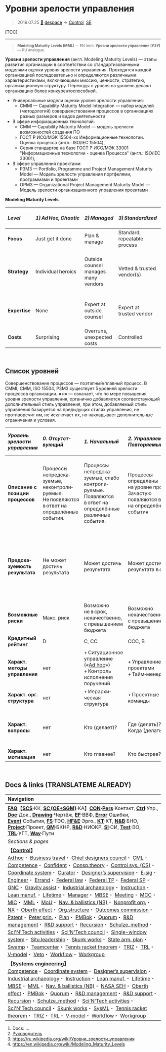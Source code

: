 # Уровни зрелости управления
> 2019.07.25 [🚀](../index/index.md) [despace](index.md) → [Control](control.md), [SE](se.md)

[TOC]

---

> <small>**Modeling Maturity Levels (MML)** — EN term. **Уровни зрелости управления (УЗУ)** — RU analogue.</small>

**Уровни зрелости управления** (англ. Modeling Maturity Levels) — этапы развития организации в соответствии со стандартизованными моделями оценки уровня зрелости управления. Проходятся каждой организацией последовательно и определяются различными характеристиками, включающими миссию, ценности, стратегию, организационную структуру. Переходы с уровня на уровень делают организацию более конкурентоспособной.

   - Универсальные модели оценки уровня зрелости управления:
      - CMMI — Capability Maturity Model Integration — набор моделей (методологий) совершенствования процессов в организациях разных размеров и видов деятельности
   - В сфере информационных технологий:
      - CMM — Capability Maturity Model — модель зрелости возможностей создания ПО
      - ГОСТ Р ИСО/МЭК 15504-xx Информационные технологии. Оценка процесса (англ.: ISO/IEC 15504),
      - Серия стандартов на базе ГОСТ Р ИСО/МЭК 33001 "Информационные технологии - оценка Процесса" (англ.: ISO/IEC 33001),
   - В сфере управления проектами:
      - P3M3 — Portfolio, Programme and Project Management Maturity Model — Модель зрелости управления портфелями, программами и проектами
      - OPM3 — Organizational Project Management Maturity Model — Модель зрелости организационного управления проектами

**Modeling Maturity Levels**

|*Level*|*1) Ad Hoc, Chaotic*|*2) Managed*|*3) Standardized*|*4) Semi-Integrated*|*5) Integrated & Optimizing*|
|:-|:-|:-|:-|:-|:-|
|**Focus**|Just get it done|Plan & manage|Standard, repeatable process|Reduce costs|Automate & integrate|
|**Strategy**|Individual heroics|Outside counsel manages many vendors|Vetted & trusted vendor(s)|Legal manages blend of vendor and in‑house resources|Legal & Tech manage in-house with strategic vendor use|
|**Expertise**|None|Expert at outside counsel|Expert at trusted vendor|Single expert in either legal or tech|Expert team of legal & tech|
|**Costs**|Surprising|Overruns, unexpected costs|Controlled|Targeted reductions|Shared costs, mainly with tech|



<p style="page-break-after:always"> </p>

## Список уровней

Совершенствование процессов — поэтапный/плавный процесс. В CMMI, CMM, ISO 15504, P3M3 существует 5 уровней зрелости процессов организации. **«+»** — означает, что по мере повышения уровня зрелости управления, органично добавляется соответствующий дополнительный стиль управления, при этом, добавляемый стиль управления базируется на предыдущих стилях управления, не противоречит им, не исключает их, но накладывает дополнительные ограничения и условия.

|*Уровень зрелости управления*|*0. Отсутст&shy;вующий*|*1. Начальный*|*2. Управля&shy;емый, Повторя&shy;емый*|*3. Определя&shy;емый, Стандарти&shy;зуемый*|*4. Измеряемый*|*5. Улучша&shy;емый, Оптими&shy;зируемый*|
|:-|:-|:-|:-|:-|:-|:-|
|**Описание с позиции процессов**|Процессы непредска&shy;зуемые, неконтроли&shy;руемые. Не появляются в ответ на определённые события.|Процессы непредска&shy;зуемые, слабо контроли&shy;руемые. Появляются в ответ на определённые различные события.|Процессы определены на уровне проектов. Зачастую появляются в ответ на определённые события|Процессы определены на уровне организации. Исполняются заранее. Конструи&shy;руются от начала (от источников) к результату (к потребителю)|Процессы измеряются и контролируются. Конструи&shy;руются «наоборот» — от ожидаемого результата (от потребителя) к началу (к источникам)|Фокус на совершен&shy;ствование процессов|
|**Предска&shy;зуемость результата**|Не может достичь результата|Может достичь результата|Может достичь результата в срок|Может достичь результата<br> в срок и качественно|Может в срок, качественно и в рамках заранее определяемого бюджета|Может в срок, качественно, в рамках заранее определяемого бюджета, с долгосрочным перспективным лидерством фирмы на рынке|
|**Возможные риски**|Макс. риск|Возможно не в срок, некачественно, с превышением бюджета|Возможно некачественно, с превышением бюджета|Возможно с превышением бюджета|Мин. риски в тактической перспективе. Возможны — в стратегической|Мин. риски в тактической и стратегической перспективах|
|**Кредитный рейтинг**|D|C, CC|CCC, B|BB, BBB|A, AA|AAA, AAA+|
|**Характ. методы управления**|нет|+ Ситуационное управление<br> («[Ad hoc](ad_hoc.md)»)<br>+ Контроль исполнения поручений|+ Управление проектами<br> + Тайм‑менеджмент|+ Управление процессами<br> + Управление качеством|+ Управление по целям (Стратегическое управление)<br> + Управление по показателям|+ Управление знаниями<br> + Управление инновациями<br> + Управление изменениями|
|**Характ. орг. структура**|нет|+ Иерархи&shy;ческая структура|+ Проектные команды|+ Конвейеры|+ Матричная орг. структура|+ Сетевая орг. структура|
|**Характ. вопросы**|нет|Кто (делает)?|Где (делать)?<br> Когда (делать)?|Как (делать)?<br> Что (обраба&shy;тывается, должно получиться)?|Зачем (всё это делать)?<br> Сколько (делать)?|Почему (это происходит)?<br> Как иначе (это сделать)?<br> Что модерни&shy;зировать?|
|**Характ. мотивация**|нет|Кто главнее?|Кто быстрее?|Кто качественнее?|Кто эффективнее?|Кто изобрета&shy;тельнее?|



<p style="page-break-after:always"> </p>

## Docs & links (TRANSLATEME ALREADY)
|Navigation|
|:-|
|**[FAQ](faq.md)**【**[SCS](scs.md)**·КК, **[SC (OE+SGM)](sc.md)**·КА】**[CON](contact.md)·[Pers](person.md)**·Контакт, **[Ctrl](control.md)**·Упр., **[Doc](doc.md)**·Док., **[Drawing](drawing.md)**·Чертёж, **[EF](ef.md)**·ВВФ, **[Error](error.md)**·Ошибки, **[Event](event.md)**·События, **[FS](fs.md)**·ТЭО, **[HF&E](hfe.md)**·Эрго., **[KT](kt.md)**·КТ, **[N&B](nnb.md)**·БНО, **[Project](project.md)**·Проект, **[QM](qm.md)**·БКНР, **[R&D](rnd.md)**·НИОКР, **[SI](si.md)**·СИ, **[Test](test.md)**·ЭО, **[TRL](trl.md)**·УГТ, **[Way](way.md)**·Пути|
|*Sections & pages*|
|**【[Control](Control.md)】**<br> [Ad hoc](ad_hoc.md)・ [Business travel](business_travel.md)・ [Chief designers council](cocd.md)・ [CML](cml.md)・ [Competence](competence.md)・ [Confident](confident.md)・ [Consp.theory](consp_theory.md)・ [Control sys. (CS)](cs.md)・ [Coordinate system](coord_sys.md)・ [Curator](curator.md)・ [Designer’s supervision](des_spv.md)・ [E‑sig](esig.md)・ [Engineer](se.md)・ [Errand](errand.md)・ [Federal law](fed_law.md)・ [Federal TP](fed_tp.md)・ [Federal SP](fed_sp.md)・ [GNC](gnc.md)・ [Gravity assist](gravass.md)・ [Industrial archaeology](ind_arch.md)・ [Instruction](instruction.md)・ [Lean manuf.](lean_man.md)・ [Lifetime](lifetime.md)・ [Manager](manager.md)・ [MBSE](se.md)・ [Meeting](meeting.md)・ [MCC](scs.md)・ [MIC](mic.md)・ [MML](mml.md)・ [MoU](contract.md)・ [Nav. & ballistics (NB)](nnb.md)・ [Nonprofit org.](nonprof_org.md)・ [NX](nx.md)・ [Oberth effect](oberth_eff.md)・ [Org.structure](orgstruct.md)・ [Outcomes commission](outccom.md)・ [Patent](patent.md)・ [Peter prin.](peter_principle.md)・ [Plan](plan.md)・ [PMBok](pmbok.md)・ [Quorum](quorum.md)・ [R&D management](mgmt.md)・ [R&D support](rnd_support.md)・ [Recursion](recurs.md)・ [Schulze_method](schulze_method.md)・ [Sci'N'Tech activities](st_act.md)・ [Sci'N'Tech council](satc.md)・ [Single-window system](sw_sys.md)・ [Situ.leadership](situ_leadership.md)・ [Skunk works](se.md)・ [State arm. plan](plan_sa.md)・ [Swamp](swamp.md)・ [Teamcenter](teamcenter.md)・ [Tennis racket theorem](tr_theorem.md)・ [TRIZ](triz.md)・ [TRL](trl.md)・ [V‑model](v_model.md)・ [Veto](veto.md)・ [Workflow](workflow.md)・ [Workgroup](wg.md)|
|**【[Systems engineering](se.md)】**<br> [Competence](competence.md)・ [Coordinate system](coord_sys.md)・ [Designer’s supervision](des_spv.md)・ [Industrial archaeology](ind_arch.md)・ [Instruction](instruction.md)・ [Lean manuf.](lean_man.md)・ [Lifetime](lifetime.md)・ [MBSE](se.md)・ [MML](mml.md)・ [Nav. & ballistics (NB)](nnb.md)・ [NASA SEH](book_nasa_seh.md)・ [Oberth effect](oberth_eff.md)・ [PMBok](pmbok.md)・ [Quorum](quorum.md)・ [R&D management](mgmt.md)・ [R&D support](rnd_support.md)・ [Recursion](recurs.md)・ [Schulze_method](schulze_method.md)・ [Sci'N'Tech activities](st_act.md)・ [Sci'N'Tech council](satc.md)・ [Skunk works](se.md)・ [SysML](sysml.md)・ [Tennis racket theorem](tr_theorem.md)・ [TRIZ](triz.md)・ [TRL](trl.md)・ [V‑model](v_model.md)・ [Workflow](workflow.md)・ [Workgroup](wg.md)|

   1. Docs: …
   1. [Руководитель](manager.md)
   1. <https://ru.wikipedia.org/wiki/Уровни_зрелости_управления>
   1. <https://en.wikipedia.org/wiki/Modeling_Maturity_Levels>
